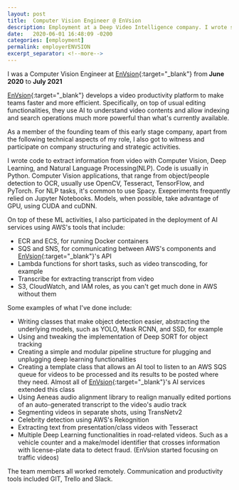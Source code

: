 ```yaml
---
layout: post
title:  Computer Vision Engineer @ EnVsion
description: Employment at a Deep Video Intelligence company. I wrote software to extract information from video with Computer Vision and Deep Learning.
date:   2020-06-01 16:48:09 -0200
categories: [employment]
permalink: employerENVSION
excerpt_separator: <!--more-->
---
```


I was a Computer Vision Engineer at [EnVsion](https://www.envsion.io/){:target="_blank"} from<b> June 2020</b> to <b>July 2021</b>

[EnVsion](https://www.envsion.io/){:target="_blank"} develops a video productivity platform to make teams faster and more efficient. Specifically, on top of usual editing functionalities, they use AI to understand video contents and allow indexing and search operations much more powerful than what's currently available.

As a member of the founding team of this early stage company, apart from the following technical aspects of my role, I also got to witness and participate on company structuring and strategic activities.

I wrote code to extract information from video with <span class="skill">Computer Vision</span>, <span class="skill">Deep Learning</span>, and <span class="skill">Natural Language Processing(NLP)</span>. Code is usually in <span class="skill">Python</span>. Computer Vision applications, that range from object/people detection to OCR, usually use <span class="skill">OpenCV</span>, <span class="skill">Tesseract</span>, <span class="skill">TensorFlow</span>, and <span class="skill">PyTorch</span>. For NLP tasks, it's common to use <span class="skill">Spacy</span>. Exeperiments frequently relied on <span class="skill">Jupyter Notebooks</span>. Models, when possible, take advantage of GPU, using <span class="skill">CUDA</span> and <span class="skill">cuDNN</span>.

On top of these ML activities, I also participated in the deployment of AI services using <span class="skill">AWS</span>'s tools that include:
* <span class="skill">ECR</span> and <span class="skill">ECS</span>, for running <span class="skill">Docker</span> containers
* <span class="skill">SQS</span> and <span class="skill">SNS</span>, for communicating between <span class="skill">AWS</span>'s components and [EnVsion](https://www.envsion.io/){:target="_blank"}'s API
* <span class="skill">Lambda</span> functions for short tasks, such as video transcoding, for example
* <span class="skill">Transcribe</span> for extracting transcript from video
* <span class="skill">S3</span>, <span class="skill">CloudWatch</span>, and <span class="skill">IAM</span> roles, as you can't get much done in <span class="skill">AWS</span> without them

Some examples of what I've done include:
* Writing classes that make object detection easier, abstracting the underlying models, such as <span class="skill">YOLO</span>, <span class="skill">Mask RCNN</span>, and <span class="skill">SSD</span>, for example
* Using and tweaking the implementation of <span class="skill">Deep SORT</span> for object tracking
* Creating a simple and modular pipeline structure for plugging and unplugging deep learning functionalities
* Creating a template class that allows an AI tool to listen to an <span class="skill">AWS</span> <span class="skill">SQS</span> queue for videos to be processed and its results to be posted where they need. Almost all of [EnVsion](https://www.envsion.io/){:target="_blank"}'s AI services extended this class
* Using <span class="skill">Aeneas</span> audio alignment library to realign manually edited portions of an auto-generated transcript to the video's audio track
* Segmenting videos in separate shots, using <span class="skill">TransNetv2</span>
* Celebrity detection using <span class="skill">AWS</span>'s <span class="skill">Rekognition</span>
* Extracting text from presentation/class videos with <span class="skill">Tesseract</span>
* Multiple Deep Learning functionalities in road-related videos. Such as a vehicle counter and a make/model identifier that crosses information with license-plate data to detect fraud. (EnVsion started focusing on traffic videos)

The team members all worked remotely. Communication and productivity tools included <span class="skill">GIT</span>, <span class="skill">Trello</span> and <span class="skill">Slack</span>.
<!--more-->
